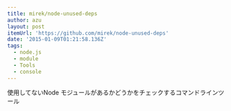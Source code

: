 ```yaml
---
title: mirek/node-unused-deps
author: azu
layout: post
itemUrl: 'https://github.com/mirek/node-unused-deps'
date: '2015-01-09T01:21:58.136Z'
tags:
  - node.js
  - module
  - Tools
  - console
---
```

使用してないNode モジュールがあるかどうかをチェックするコマンドラインツール
